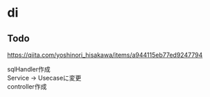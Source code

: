# di

## Todo

https://qiita.com/yoshinori_hisakawa/items/a944115eb77ed9247794

sqlHandler作成  
Service -> Usecaseに変更  
controller作成  
